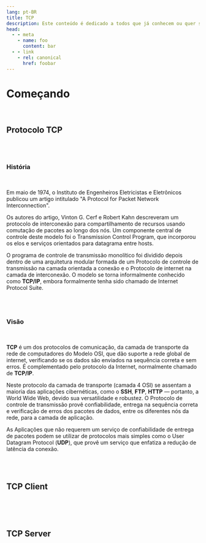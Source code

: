 ```yaml
---
lang: pt-BR
title: TCP
description: Este conteúdo é dedicado a todos que já conhecem ou quer saber mais sobre a linguagem de programação C/C++.
head:
  - - meta
    - name: foo
      content: bar
  - - link
    - rel: canonical
      href: foobar
---
```



# Começando

<br/>

## Protocolo TCP

<br/>
<br/>

### História

<br/>

Em maio de 1974, o Instituto de Engenheiros Eletricistas e Eletrônicos publicou um artigo intitulado "A Protocol for Packet Network Interconnection".

Os autores do artigo, Vinton G. Cerf e Robert Kahn descreveram um protocolo de interconexão para compartilhamento de recursos usando comutação de pacotes ao longo dos nós. Um componente central de controle deste modelo foi o Transmission Control Program, que incorporou os elos e serviços orientados para datagrama entre hosts.

O programa de controle de transmissão monolítico foi dividido depois dentro de uma arquitetura modular formada de um Protocolo de controle de transmissão na camada orientada a conexão e o Protocolo de internet na camada de interconexão. O modelo se torna informalmente conhecido como **TCP/IP**, embora formalmente tenha sido chamado de Internet Protocol Suite.

<br/>
<br/>

### Visão

<br/>

**TCP** é um dos protocolos de comunicação, da camada de transporte da rede de computadores do Modelo OSI, que dão suporte a rede global de internet, verificando se os dados são enviados na sequência correta e sem erros. É complementado pelo protocolo da Internet, normalmente chamado de **TCP/IP**.

Neste protocolo da camada de transporte (camada 4 OSI) se assentam a maioria das aplicações cibernéticas, como o **SSH**, **FTP**, **HTTP** — portanto, a World Wide Web, devido sua versatilidade e robustez. O Protocolo de controle de transmissão provê confiabilidade, entrega na sequência correta e verificação de erros dos pacotes de dados, entre os diferentes nós da rede, para a camada de aplicação.

As Aplicações que não requerem um serviço de confiabilidade de entrega de pacotes podem se utilizar de protocolos mais simples como o User Datagram Protocol (**UDP**), que provê um serviço que enfatiza a redução de latência da conexão.

<br/>
<br/>

## TCP Client

<br/>
<br/>


<br/>

## TCP Server

<br/>

